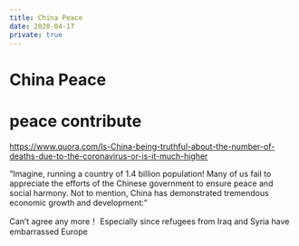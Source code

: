 ```yaml
---
title: China Peace
date: 2020-04-17
private: true
---
```

# China Peace
# peace contribute
https://www.quora.com/Is-China-being-truthful-about-the-number-of-deaths-due-to-the-coronavirus-or-is-it-much-higher

“Imagine, running a country of 1.4 billion population! Many of us fail to appreciate the efforts of the Chinese government to ensure peace and social harmony. Not to mention, China has demonstrated tremendous economic growth and development:”

Can’t agree any more！ Especially since refugees from Iraq and Syria have embarrassed Europe
